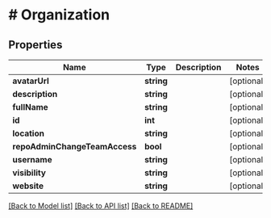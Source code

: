 # # Organization

## Properties

Name | Type | Description | Notes
------------ | ------------- | ------------- | -------------
**avatarUrl** | **string** |  | [optional]
**description** | **string** |  | [optional]
**fullName** | **string** |  | [optional]
**id** | **int** |  | [optional]
**location** | **string** |  | [optional]
**repoAdminChangeTeamAccess** | **bool** |  | [optional]
**username** | **string** |  | [optional]
**visibility** | **string** |  | [optional]
**website** | **string** |  | [optional]

[[Back to Model list]](../../README.md#models) [[Back to API list]](../../README.md#endpoints) [[Back to README]](../../README.md)
